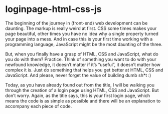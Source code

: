 # loginpage-html-css-js
The beginning of the journey in (front-end) web development can be daunting. The markup is really weird at first. CSS some times makes your page beautiful, other times you have no idea why a single property turned your page into a mess. And in case this is your first time working with a programming language, JavaScript might be the most daunting of the three.

But, when you finally have a grasp of HTML, CSS and JavaScript, what do you do with them? Practice. Think of something you want to do with your newfound knowledge, it doesn’t matter if it’s “useful”, it doesn’t matter how complex it is. Just do something that helps you get better at HTML, CSS and JavaScript. And please, never forget the value of building dumb sh*t :)

Today, as you have already found out from the title, I will be walking you through the creation of a login page using HTML, CSS and JavaScript. But don’t worry. Again, as the title says, this is your first login page, which means the code is as simple as possible and there will be an explanation to accompany each piece of code.
